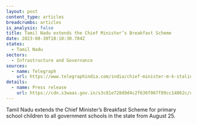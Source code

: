 ```yaml
---
layout: post
content_type: articles
breadcrumbs: articles
is_analysis: false
title: Tamil Nadu extends the Chief Minister’s Breakfast Scheme
date: 2023-08-30T18:10:30.784Z
states:
  - Tamil Nadu
sectors:
  - Infrastructure and Governance
sources:
  - name: Telegraph
    url: https://www.telegraphindia.com/india/chief-minister-m-k-stalin-launches-expansion-of-breakfast-scheme-for-tamil-nadu-govt-school-students/cid/1961602
details:
  - name: Press release
    url: https://cdn.s3waas.gov.in/s3c81e728d9d4c2f636f067f89cc14862c/uploads/2023/08/2023082526.pdf
---
```

Tamil Nadu extends the Chief Minister’s Breakfast Scheme for primary school children to all government schools in the state from August 25.